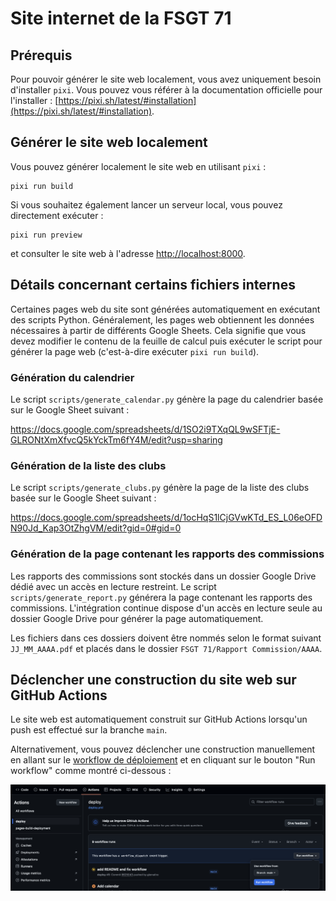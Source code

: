 # Site internet de la FSGT 71

## Prérequis

Pour pouvoir générer le site web localement, vous avez uniquement besoin d'installer
`pixi`. Vous pouvez vous référer à la documentation officielle pour l'installer :
[https://pixi.sh/latest/#installation](https://pixi.sh/latest/#installation).

## Générer le site web localement

Vous pouvez générer localement le site web en utilisant `pixi` :

```shell
pixi run build
```

Si vous souhaitez également lancer un serveur local, vous pouvez directement exécuter :

```shell
pixi run preview
```

et consulter le site web à l'adresse [http://localhost:8000](http://localhost:8000).

## Détails concernant certains fichiers internes

Certaines pages web du site sont générées automatiquement en exécutant des scripts
Python. Généralement, les pages web obtiennent les données nécessaires à partir de
différents Google Sheets. Cela signifie que vous devez modifier le contenu de la feuille
de calcul puis exécuter le script pour générer la page web (c'est-à-dire exécuter `pixi
run build`).

### Génération du calendrier

Le script `scripts/generate_calendar.py` génère la page du calendrier basée sur le
Google Sheet suivant :

https://docs.google.com/spreadsheets/d/1SO2i9TXqQL9wSFTjE-GLRONtXmXfvcQ5kYckTm6fY4M/edit?usp=sharing

### Génération de la liste des clubs

Le script `scripts/generate_clubs.py` génère la page de la liste des clubs basée sur le
Google Sheet suivant :

https://docs.google.com/spreadsheets/d/1ocHqS1lCjGVwKTd_ES_L06eOFDN90Jd_Kap3OtZhgVM/edit?gid=0#gid=0

### Génération de la page contenant les rapports des commissions

Les rapports des commissions sont stockés dans un dossier Google Drive dédié avec
un accès en lecture restreint. Le script `scripts/generate_report.py` générera la
page contenant les rapports des commissions. L'intégration continue dispose d'un
accès en lecture seule au dossier Google Drive pour générer la page automatiquement.

Les fichiers dans ces dossiers doivent être nommés selon le format suivant
`JJ_MM_AAAA.pdf` et placés dans le dossier `FSGT 71/Rapport Commission/AAAA`.

## Déclencher une construction du site web sur GitHub Actions

Le site web est automatiquement construit sur GitHub Actions lorsqu'un push est effectué
sur la branche `main`.

Alternativement, vous pouvez déclencher une construction manuellement en allant sur le
[workflow de déploiement](https://github.com/glemaitre/fsgt71velo.github.io/actions/workflows/deploy.yml)
et en cliquant sur le bouton "Run workflow" comme montré ci-dessous :

![Exécuter le workflow](.github/workflows/run_workflow.png)
